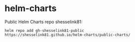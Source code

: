 # helm-charts

Public Helm Charts repo shesselink81:

```console
helm repo add gh-shesselink81-public https://shesselink81.github.io/helm-charts/public-charts/
```


